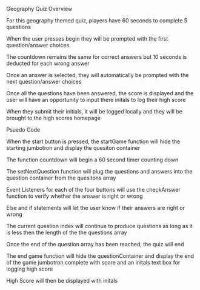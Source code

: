 

Geography Quiz Overview

For this geography themed quiz, players have 60 seconds to complete 5 questions

When the user presses begin they will be prompted with the first question/answer choices

The countdown remains the same for correct answers but 10 seconds is deducted for each wrong answer 

Once an answer is selected, they will automatically be prompted with the next question/answer choices 

Once all the questions have been answered, the score is displayed and the user will have an opportunity to input there initals to log their high score 

When they submit their initials, it will be logged locally and they will be brought to the high scores homepage 



Psuedo Code

When the start button is pressed, the startGame function will hide the starting jumbotron and display the quesiton container

The function countdown will begin a 60 second timer counting down 

The setNextQuestion function will plug the questions and answers into the question container from the quesitons array

Event Listeners for each of the four buttons will use the checkAnswer function to verify whether the answer is right or wrong

Else and if statements will let the user know if their answers are right or wrong

The current question index will continue to produce questions as long as it is less then the length of the the questions array

Once the end of the question array has been reached, the quiz will end

The end game function will hide the questionContainer and display the end of the game jumbotron complete with score and an initals text box for logging high score

High Score will then be displayed with initals









